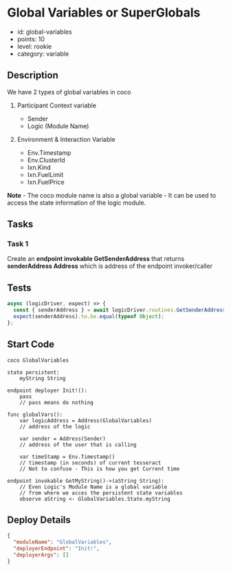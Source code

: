 # Global Variables or SuperGlobals

- id: global-variables
- points: 10
- level: rookie
- category: variable

## Description

We have 2 types of global variables in coco

1. Participant Context variable

   - Sender
   - Logic (Module Name)

2. Environment & Interaction Variable
   - Env.Timestamp
   - Env.ClusterId
   - Ixn.Kind
   - Ixn.FuelLimit
   - Ixn.FuelPrice

**Note** - The coco module name is also a global variable - It can be used to access the state information of the logic module.

## Tasks

### Task 1

Create an **endpoint invokable GetSenderAddress** that returns **senderAddress Address** which is address of the endpoint invoker/caller

## Tests

```javascript
async (logicDriver, expect) => {
  const { senderAddress } = await logicDriver.routines.GetSenderAddress();
  expect(senderAddress).to.be.equal(typeof Object);
};
```

## Start Code

```cocolang
coco GlobalVariables

state persistent:
    myString String

endpoint deployer Init!():
    pass
    // pass means do nothing

func globalVars():
    var logicAddress = Address(GlobalVariables)
    // address of the logic

    var sender = Address(Sender)
    // address of the user that is calling

    var timeStamp = Env.Timestamp()
    // timestamp (in seconds) of current tesseract
    // Not to confuse - This is how you get Current time

endpoint invokable GetMyString()->(aString String):
    // Even Logic's Module Name is a global variable
    // from where we acces the persistent state variables
    observe aString <- GlobalVariables.State.myString
```

## Deploy Details

```json
{
  "moduleName": "GlobalVariables",
  "deployerEndpoint": "Init!",
  "deployerArgs": []
}
```
